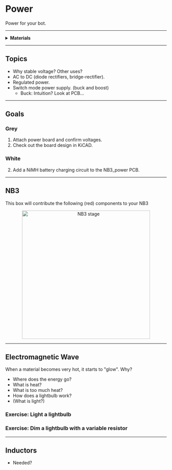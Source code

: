 # Power

Power for your bot.

----

<details><summary><b>Materials</b></summary><p>

Contents|Description| # |Data|Link|
:-------|:----------|:-:|:--:|:--:|
NB3 Power Board|01|Regulated DC-DC power supply (5 Volts - 4 Amps)|[-D-](1)|[-L-](NB3_power)|VK|Power|50|50|15
Power Cable|01|Custom 4 pin NB3 power connector cable|[-D-](1)|-|VK|Power|50|10|5
M2.5 standoff (7/PS)|01|7 mm long plug-to-socket M2.5 standoff|[-D-](4)|-|https://uk.farnell.com/wurth-elektronik/971070151/standoff-hex-male-female-7mm-m2/dp/2884371|Hardware|5|5|7
M2.5 bolt (6)|01|6 mm long M2.5 bolt|[-D-](4)|-|https://www.accu.co.uk/pozi-pan-head-screws/9255-SPP-M2-5-6-A2|Hardware|5|5|6
M2.5 nut|01|regular M2.5 nut|[-D-](4)|[-L-](-)|https://www.accu.co.uk/hexagon-nuts/456430-HPN-M2-5-C8-Z|Hardware|5|5|3
12V DC Power Supply|01|12 V AC-DC transformer (UK/EU/USA plugs)|[-D-](1)|-|https://www.amazon.co.uk/gp/product/B09QG4R1R4|Loose|100|100|80

</p></details>

----

## Topics

- Why stable voltage? Other uses?
- AC to DC (diode rectifiers, bridge-rectifier).
- Regulated power.
- Switch mode power supply. (buck and boost)
  - Buck: Intuition? Look at PCB...

----

## Goals

### Grey

1. Attach power board and confirm voltages.
2. Check out the board design in KiCAD.

### White

2. Add a NiMH battery charging circuit to the NB3_power PCB.

----

## NB3

This box will contribute the following (red) components to your NB3

<p align="center">
<img src="_data/images/NB3_power.png" alt="NB3 stage" width="400" height="400">
<p>

----

## Electromagnetic Wave

When a material becomes very hot, it starts to "glow". Why?

- Where does the energy go?
- What is heat?
- What is too much heat?
- How does a lightbulb work?
- (What is light?)

### Exercise: Light a lightbulb

### Exercise: Dim a lightbulb with a variable resistor

----

## Inductors

- Needed?
